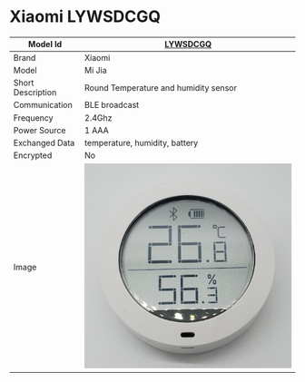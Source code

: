 # Xiaomi LYWSDCGQ

|Model Id|[LYWSDCGQ](https://github.com/theengs/decoder/blob/development/src/devices/LYWSDCGQ_json.h)|
|-|-|
|Brand|Xiaomi|
|Model|Mi Jia|
|Short Description|Round Temperature and humidity sensor|
|Communication|BLE broadcast|
|Frequency|2.4Ghz|
|Power Source|1 AAA|
|Exchanged Data|temperature, humidity, battery|
|Encrypted|No|
|Image|![LYWSDCGQ](./../img/LYWSDCGQ.png)|
